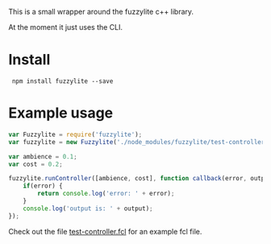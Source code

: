 This is a small wrapper around the fuzzylite c++ library.

At the moment it just uses the CLI.

# Install

     npm install fuzzylite --save

# Example usage

```javascript
var Fuzzylite = require('fuzzylite');
var fuzzylite = new Fuzzylite('./node_modules/fuzzylite/test-controller.fcl');

var ambience = 0.1;
var cost = 0.2;

fuzzylite.runController([ambience, cost], function callback(error, output) {
    if(error) {
        return console.log('error: ' + error);
    }
    console.log('output is: ' + output);
});
```

Check out the file [test-controller.fcl](test-controller.fcl) for an example
fcl file.
